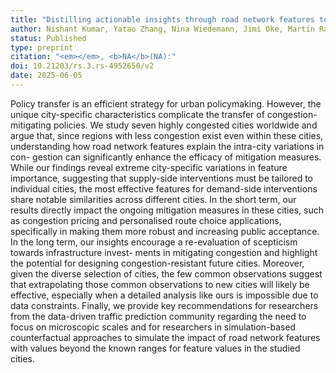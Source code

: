 ```yaml
---
title: "Distilling actionable insights through road network features to alleviate traffic congestion"
author: Nishant Kumar, Yatao Zhang, Nina Wiedemann, Jimi Oke, Martin Raubal
status: Published
type: preprint
citation: "<em></em>, <b>NA</b>(NA):"
doi: 10.21203/rs.3.rs-4952650/v2
date: 2025-06-05
---
```



Policy transfer is an efficient strategy for urban policymaking. However, the unique city-specific characteristics complicate the transfer of congestion-mitigating policies. We study seven highly congested cities worldwide and argue that, since regions with less congestion exist even within these cities, understanding how road network features explain the intra-city variations in con- gestion can significantly enhance the efficacy of mitigation measures. While our findings reveal extreme city-specific variations in feature importance, suggesting that supply-side interventions must be tailored to individual cities, the most effective features for demand-side interventions share notable similarities across different cities. In the short term, our results directly impact the ongoing mitigation measures in these cities, such as congestion pricing and personalised route choice applications, specifically in making them more robust and increasing public acceptance. In the long term, our insights encourage a re-evaluation of scepticism towards infrastructure invest- ments in mitigating congestion and highlight the potential for designing congestion-resistant future cities. Moreover, given the diverse selection of cities, the few common observations suggest that extrapolating those common observations to new cities will likely be effective, especially when a detailed analysis like ours is impossible due to data constraints. Finally, we provide key recommendations for researchers from the data-driven traffic prediction community regarding the need to focus on microscopic scales and for researchers in simulation-based counterfactual approaches to simulate the impact of road network features with values beyond the known ranges for feature values in the studied cities.
